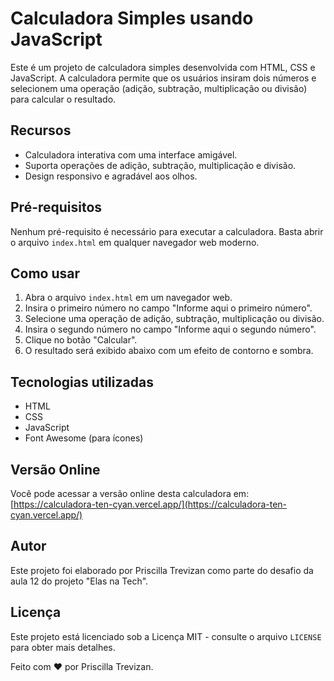# Calculadora Simples usando JavaScript

Este é um projeto de calculadora simples desenvolvida com HTML, CSS e JavaScript. A calculadora permite que os usuários insiram dois números e selecionem uma operação (adição, subtração, multiplicação ou divisão) para calcular o resultado.

## Recursos

- Calculadora interativa com uma interface amigável.
- Suporta operações de adição, subtração, multiplicação e divisão.
- Design responsivo e agradável aos olhos.

## Pré-requisitos

Nenhum pré-requisito é necessário para executar a calculadora. Basta abrir o arquivo `index.html` em qualquer navegador web moderno.

## Como usar

1. Abra o arquivo `index.html` em um navegador web.
2. Insira o primeiro número no campo "Informe aqui o primeiro número".
3. Selecione uma operação de adição, subtração, multiplicação ou divisão.
4. Insira o segundo número no campo "Informe aqui o segundo número".
5. Clique no botão "Calcular".
6. O resultado será exibido abaixo com um efeito de contorno e sombra.

## Tecnologias utilizadas

- HTML
- CSS
- JavaScript
- Font Awesome (para ícones)

## Versão Online

Você pode acessar a versão online desta calculadora em: [https://calculadora-ten-cyan.vercel.app/](https://calculadora-ten-cyan.vercel.app/)

## Autor

Este projeto foi elaborado por Priscilla Trevizan como parte do desafio da aula 12 do projeto "Elas na Tech".

## Licença

Este projeto está licenciado sob a Licença MIT - consulte o arquivo `LICENSE` para obter mais detalhes.

Feito com ❤️ por Priscilla Trevizan.
